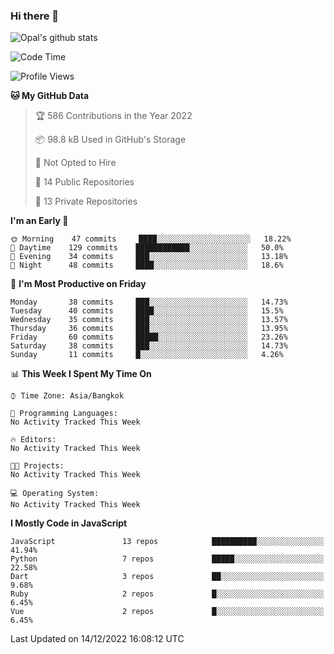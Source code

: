 ### Hi there 👋

![Opal's github stats](https://github-readme-stats.vercel.app/api?username=coolkidneversleep&count_private=true&show_icons=true&theme=radical)


<!--START_SECTION:waka-->
![Code Time](http://img.shields.io/badge/Code%20Time-64%20hrs%2038%20mins-blue)

![Profile Views](http://img.shields.io/badge/Profile%20Views-0-blue)

**🐱 My GitHub Data** 

> 🏆 586 Contributions in the Year 2022
 > 
> 📦 98.8 kB Used in GitHub's Storage 
 > 
> 🚫 Not Opted to Hire
 > 
> 📜 14 Public Repositories 
 > 
> 🔑 13 Private Repositories  
 > 
**I'm an Early 🐤** 

```text
🌞 Morning    47 commits     ████░░░░░░░░░░░░░░░░░░░░░   18.22% 
🌆 Daytime    129 commits    ████████████░░░░░░░░░░░░░   50.0% 
🌃 Evening    34 commits     ███░░░░░░░░░░░░░░░░░░░░░░   13.18% 
🌙 Night      48 commits     ████░░░░░░░░░░░░░░░░░░░░░   18.6%

```
📅 **I'm Most Productive on Friday** 

```text
Monday       38 commits     ███░░░░░░░░░░░░░░░░░░░░░░   14.73% 
Tuesday      40 commits     ████░░░░░░░░░░░░░░░░░░░░░   15.5% 
Wednesday    35 commits     ███░░░░░░░░░░░░░░░░░░░░░░   13.57% 
Thursday     36 commits     ███░░░░░░░░░░░░░░░░░░░░░░   13.95% 
Friday       60 commits     █████░░░░░░░░░░░░░░░░░░░░   23.26% 
Saturday     38 commits     ███░░░░░░░░░░░░░░░░░░░░░░   14.73% 
Sunday       11 commits     █░░░░░░░░░░░░░░░░░░░░░░░░   4.26%

```


📊 **This Week I Spent My Time On** 

```text
⌚︎ Time Zone: Asia/Bangkok

💬 Programming Languages: 
No Activity Tracked This Week

🔥 Editors: 
No Activity Tracked This Week

🐱‍💻 Projects: 
No Activity Tracked This Week

💻 Operating System: 
No Activity Tracked This Week

```

**I Mostly Code in JavaScript** 

```text
JavaScript               13 repos            ██████████░░░░░░░░░░░░░░░   41.94% 
Python                   7 repos             █████░░░░░░░░░░░░░░░░░░░░   22.58% 
Dart                     3 repos             ██░░░░░░░░░░░░░░░░░░░░░░░   9.68% 
Ruby                     2 repos             █░░░░░░░░░░░░░░░░░░░░░░░░   6.45% 
Vue                      2 repos             █░░░░░░░░░░░░░░░░░░░░░░░░   6.45%

```



 Last Updated on 14/12/2022 16:08:12 UTC
<!--END_SECTION:waka-->

